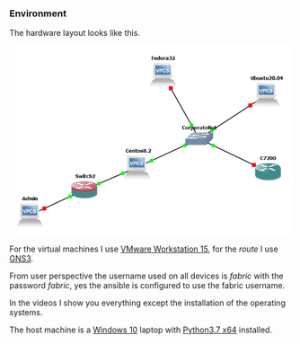 ### Environment

The hardware layout looks like this.

![layout](/pics/layout.png)

For the virtual machines I use [VMware Workstation 15](https://www.vmware.com/products/workstation-pro.html), for the *route* I use [GNS3](https://gns3.com/software/download-vm).

From user perspective the username used on all devices is *fabric* with the password *fabric*, yes the ansible is configured to use the fabric username.

In the videos I show you everything except the installation of the operating systems.

The host machine is a [Windows 10](https://www.microsoft.com/hu-hu/software-download/windows10) laptop with [Python3.7 x64](https://www.python.org/downloads/release/python-370/) installed.